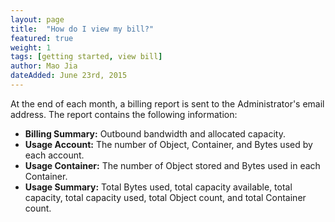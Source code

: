 ```yaml
---
layout: page
title:  "How do I view my bill?"
featured: true
weight: 1
tags: [getting started, view bill]
author: Mao Jia
dateAdded: June 23rd, 2015
---
```


At the end of each month, a billing report is sent to the Administrator's email address. The report contains the following information:

* **Billing Summary:** Outbound bandwidth and allocated capacity.
* **Usage Account:** The number of Object, Container, and Bytes used by each account.
* **Usage Container:** The number of Object stored and Bytes used in each Container.
* **Usage Summary:** Total Bytes used, total capacity available, total capacity, total capacity used, total Object count, and total Container count.

 

